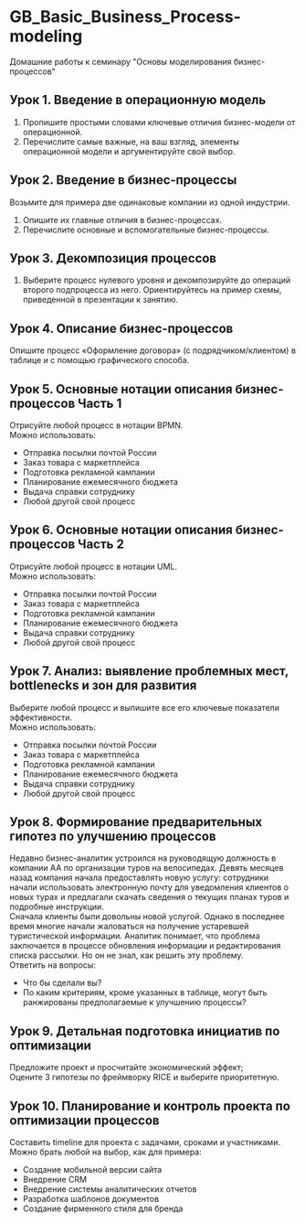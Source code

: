 # GB_Basic_Business_Process-modeling
Домашние работы к семинару "Основы моделирования бизнес-процессов"

## Урок 1. Введение в операционную модель
1. Пропишите простыми словами ключевые отличия бизнес-модели от операционной.  
2. Перечислите самые важные, на ваш взгляд, элементы операционной модели и аргументируйте свой выбор.  

## Урок 2. Введение в бизнес-процессы
Возьмите для примера две одинаковые компании из одной индустрии.  
1. Опишите их главные отличия в бизнес-процессах.  
2. Перечислите основные и вспомогательные бизнес-процессы.  

## Урок 3. Декомпозиция процессов
1. Выберите процесс нулевого уровня и декомпозируйте до операций второго подпроцесса из него. Ориентируйтесь на пример схемы, приведенной в презентации к занятию.  

## Урок 4. Описание бизнес-процессов
Опишите процесс «Оформление договора» (с подрядчиком/клиентом) в таблице и с помощью графического способа.  

## Урок 5. Основные нотации описания бизнес-процессов Часть 1
Отрисуйте любой процесс в нотации BPMN.  
Можно использовать:  
- Отправка посылки почтой России  
- Заказ товара с маркетплейса  
- Подготовка рекламной кампании  
- Планирование ежемесячного бюджета  
- Выдача справки сотруднику  
- Любой другой свой процесс  

## Урок 6. Основные нотации описания бизнес-процессов Часть 2
Отрисуйте любой процесс в нотации UML.  
Можно использовать:  
- Отправка посылки почтой России  
- Заказ товара с маркетплейса  
- Подготовка рекламной кампании  
- Планирование ежемесячного бюджета  
- Выдача справки сотруднику  
- Любой другой свой процесс  

## Урок 7. Анализ: выявление проблемных мест, bottlenecks и зон для развития
Выберите любой процесс и выпишите все его ключевые показатели эффективности.  
Можно использовать:  
- Отправка посылки почтой России  
- Заказ товара с маркетплейса  
- Подготовка рекламной кампании  
- Планирование ежемесячного бюджета  
- Выдача справки сотруднику  
- Любой другой свой процесс  

## Урок 8. Формирование предварительных гипотез по улучшению процессов
Недавно бизнес-аналитик устроился на руководящую должность в компании AA по организации туров на велосипедах. Девять месяцев назад компания начала предоставлять новую услугу: сотрудники начали использовать   электронную почту для уведомления клиентов о новых турах и предлагали скачать сведения о текущих планах туров и подробные инструкции.  
Сначала клиенты были довольны новой услугой. Однако в последнее время многие начали жаловаться на получение устаревшей туристической информации. Аналитик понимает, что проблема заключается в процессе обновления  информации и редактирования списка рассылки. Но он не знал, как решить эту проблему.  
Ответить на вопросы:  
- Что бы сделали вы?  
- По каким критериям, кроме указанных в таблице, могут быть ранжированы предполагаемые к улучшению процессы?  

## Урок 9. Детальная подготовка инициатив по оптимизации  
Предложите проект и просчитайте экономический эффект;  
Оцените 3 гипотезы по фреймворку RICE и выберите приоритетную.  

## Урок 10. Планирование и контроль проекта по оптимизации процессов
Составить timeline для проекта с задачами, сроками и участниками.  
Можно брать любой на выбор, как для примера:  
- Создание мобильной версии сайта  
- Внедрение CRM  
- Внедрение системы аналитических отчетов  
- Разработка шаблонов документов  
- Создание фирменного стиля для бренда  